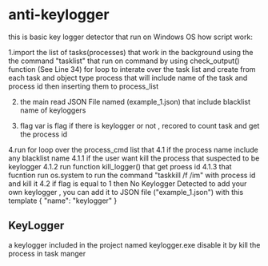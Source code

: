# anti-keylogger
 this is basic key logger detector that run on Windows OS 
 how script work:

 1.import the list of tasks(processes) that work in the background using the the command "tasklist" that run on command by using 
 check_output() function (See Line 34) 
 for loop to interate over the task list and create from each task and object type process that will include name of the task and process id 
 then inserting them to process_list
 
 2. the main read JSON File named (example_1.json) that include blacklist name of keyloggers 
 
 3. flag var is flag if there is keylogger or not , recored to count task and get the process id 
 
 4.run for loop over the process_cmd list that 
  4.1 if the process name include any blacklist name 
    4.1.1 if the user want kill the process that suspected to be keylogger 
    4.1.2 run function kill_logger() that get proess id 
    4.1.3 that fucntion run os.system to run the command "taskkill /f /im" with process id and kill it 
  4.2 if flag is equal to 1 then No Keylogger Detected
to add your own keylogger , you can add it to JSON file ("example_1.json") with this template 
{
    "name": "keylogger"
}


## KeyLogger
a keylogger included in the project named keylogger.exe 
disable it by kill the process in task manger 

 

